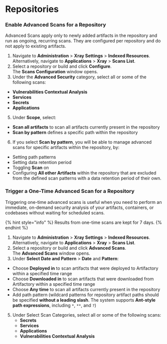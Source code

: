 # Repositories

### Enable Advanced Scans for a Repository

Advanced Scans apply only to newly added artifacts in the repository and run as ongoing, recurring scans. They are configured per repository and do not apply to existing artifacts.

1. Navigate to **Administration** > **Xray Settings** > **Indexed Resources**.\
   Alternatively, navigate to **Applications** > **Xray** > **Scans List**.
2. Select a repository or build and click **Configure**.\
   The **Scans Configuration** window opens.
3. Under the **Advanced Security** category, select all or some of the following scans:

* **Vulnerabilities Contextual Analysis**
* **Services**
* **Secrets**
* **Applications**

5. Under **Scope**, select:

* **Scan all artifacts** to scan all artifacts currently present in the repository
* **Scan by pattern** defines a specific path within the repository

6. If you select **Scan by pattern**, you will be able to manage advanced scans for specific artifacts within the repository, by:

* Setting path patterns&#x20;
* Setting data retention period
* Toggling **Scan** on&#x20;
* Configuring **All other Artifacts** within the repository that are excluded from the defined scan patterns with a data retention period of their own.&#x20;

### Trigger a One-Time Advanced Scan for a Repository

Triggering one-time advanced scans is useful when you need to perform an immediate, on-demand security analysis of your artifacts, containers, or codebases without waiting for scheduled scans.

{% hint style="info" %}
Results from one-time scans are kept for 7 days.
{% endhint %}

1. Navigate to **Administration** > **Xray Settings** > **Indexed Resources**.\
   Alternatively, navigate to **Applications** > **Xray** > **Scans List**.
2. Select a repository or build and click **Advanced Scans**.\
   The **Advanced Scans** window opens.
3.  Under **Select Date and Pattern** > **Date** and **Pattern**:



* Choose **Deployed in** to scan artifacts that were deployed to Artifactory within a specified time range
* Choose **Downloaded in** to scan artifacts that were downloaded from Artifactory within a specified time range
* Choose **Any time** to scan all artifacts currently present in the repository
* Add path pattern (wildcard patterns for repository artifact paths should be specified **without a leading slash**. The system supports **Ant-style path expressions**, including `*`, `**`, and `?`)

5. Under Select Scan Categories, select all or some of the following scans:
   * **Secrets**
   * **Services**
   * **Applications**
   * **Vulnerabilities Contextual Analysis**
